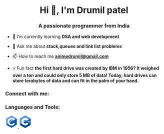 <h1 align="center">Hi 👋, I'm Drumil patel</h1>
<h3 align="center">A passionate programmer from India</h3>

- 🌱 I’m currently learning **DSA and web development**

- 💬 Ask me about **stack,queues and link list problems**

- 📫 How to reach me **animedrumil@gmail.com**

- ⚡ Fun fact **the first hard drive was created by IBM in 1956? It weighed over a ton and could only store 5 MB of data! Today, hard drives can store terabytes of data and can fit in the palm of your hand.**

<h3 align="left">Connect with me:</h3>
<p align="left">
</p>

<h3 align="left">Languages and Tools:</h3>
<p align="left"> <a href="https://www.cprogramming.com/" target="_blank" rel="noreferrer"> <img src="https://raw.githubusercontent.com/devicons/devicon/master/icons/c/c-original.svg" alt="c" width="40" height="40"/> </a> <a href="https://www.w3schools.com/cpp/" target="_blank" rel="noreferrer"> <img src="https://raw.githubusercontent.com/devicons/devicon/master/icons/cplusplus/cplusplus-original.svg" alt="cplusplus" width="40" height="40"/> </a> </p>

